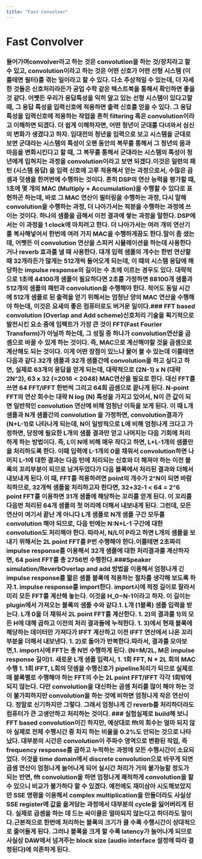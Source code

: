 ```yaml
---
title: "Fast Convolver"
---
```

# Fast Convolver

### 들어가며convolver라고 하는 것은 convolution을 하는 것/장치라고 할 수 있고, convolution이라고 하는 것은 어떤 신호가 어떤 선형 시스템 (이를테면 필터)를 겪는 일이라고 할 수 있다. 다소 추상적일 수 있는데, 더 자세한 것들은 신호처리라든가 공업 수학 같은 텍스트북을 통해서 확인하면 좋을 것 같다. 어쨋든 우리가 응답특성을 익히 알고 있는 선형 시스템이 있다고할 때, 그 응답 특성을 입력신호에 적용하면 출력 신호를 얻을 수 있다. 그 응답 특성을 입력신호에 적용하는 작업을 흔히 filtering 혹은 convolution이라고 이해하면 되겠다. 더 쉽게 이해하자면, 어떤 청년이 군대를 다녀와서 심신의 변화가 생겼다고 하자. 입대전의 청년을 입력으로 보고 시스템을 군대로 보면 군대라는 시스템의 특성이 오랜 동안의 복무를 통해서 그 청년의 몸과 마음을 변화시킨다고 할 때, 그 복무를 통해서 군대라는 시스템의 특성이 청년에게 입혀지는 과정을 convolution이라고 보면 되겠다.이것은 일련의 패턴 (시스템 응답) 을 입력 신호에 고루 적용해서 얻는 과정으로서, 수많은 곱셈과 덧셈을 한꺼번에 수행하는 것이다. 흔히 DSP의 연산 능력을 평가할 때, 1초에 몇 개의 MAC (Multiply + Accumulation)을 수행할 수 있다로 표현하곤 하는데, 바로 그 MAC 연산이 필터링을 수행하는 과정, 다시 말해 convolution을 수행하는 과정, 더 나아가서는 적분을 수행하는 과정에 쓰이는 것이다. 하나의 샘플을 곱해서 이전 결과에 쌓는 과정을 말한다. DSP에서는 이 과정을 1 clock에 마치려고 한다. 더 나아가서는 여러 개의 연산기를 복사해넣어서 한번에 여러 가지 MAC을 수행하게끔도 한다.말이 좀 샜는데, 어쨋든 이 convolution 연산을 스피커 시뮬레이션을 하는데 사용한다거나 reverb 효과를 낼 때 사용한다. 대개 입력 샘플의 개수는 한번 연산할 때 32개라든가 많게는 512개씩 들어오게 되는데, 이 때의 시스템 응답에 해당하는 impulse response의 길이는 수 초에 이르는 경우도 있다. 대략적으로 1초에 44100개 샘플이 필요하다면 2초를 가정하면 88100개 샘플과 512개의 샘플의 패턴과 convolution을 수행해야 한다. 적어도 동일 시간에 512개 샘플로 된 출력을 얻기 위해서는 엄청난 양의 MAC 연산을 수행해야 하는데, 이것은 요새의 좋은 컴퓨터로도 버거운 일이다.### FFT based convolution (Overlap and Add scheme)신호처리 기술을 획기적으로 발전시킨 요소 중에 임팩트가 가장 큰 것이 FFT(Fast Fourier Transform)가 아닐까 하는데, 그 성질 중 하나가 convolution연산을 곱셈으로 바꿀 수 있게 하는 것이다. 즉, MAC으로 계산해야할 것을 곱셈으로 계산해도 되는 것이다. 이게 어떤 장점이 있느냐 물어 볼 수 있는데 이를테면 다음과 같다.32개 샘플과 32개 샘플간에 convolution을 하고 싶다고 하면, 실제로 63개의 응답을 얻게 되는데, 대략적으로 (2N-1) x N (대략 2N^2), 63 x 32 (=2016 < 2048) MAC연산을 필요로 한다. 대신 FFT를 쓰면 64 FFT/IFFT 한번씩 그리고 64회 곱셈으로 끝나게 된다. N-point FFT의 연산 회수는 대략 N log (N) 특성을 가지고 있어서, N이 큰 값이 되면 일반적인 convolution 연산에 비해 엄청난 이득을 보게 된다. 이 때 L개 샘플과 N개 샘플간의 convolution 을 가정하면, convolution결과가 (N+L-1)로 나타나게 되는데, N이 일방적으로 L에 비해 엄청나게 크다고 가정하면, 당장에 필요한 L개의 샘플 결과만 얻고 나머지는 다음 기회에 처리하게 하는 방법이다. 즉, L이 N에 비해 매우 작다고 하면, L+L-1개의 샘플만을 처리하도록 한다. 이때 입력에 L-1개의 0을 채워서 convolution하면 나머지 L-1에 대한 결과는 다음 턴에 처리되는 신호와 더 해져야 하는 이전 블록의 꼬리부분이 되므로 남겨두었다가 다음 블록에서 처리된 결과와 더해서 내보내게 된다.이 때, FFT를 적용하려면 point의 개수가 2^N이 되면 바람직하므로, 32개씩 샘플을 처리하고자 한다면, 32+32-1 < 64 = 2^6 point FFT를 이용하면 31개 샘플에 해당하는 꼬리를 얻게 된다. 이 꼬리를 다음번 처리된 64개 샘플의 첫 머리에 더해서 내보내게 된다. 그런데, 모든 연산이 여기서 끝난 게 아니다 L개 샘플로 N개 샘플 구간 모두를 convolution 해야 되므로, 다음 턴에는 N:N+L-1 구간에 대한 convolution도 처리해야 한다. 따라서, N/L이 P라고 하면 L개의 샘플을 보내기 위해서는 2L point FFT를 P번 수행해야 한다.이를테면 2초짜리 impulse response를 이용해서 32개 샘플에 대한 처리결과를 계산하자면, 64 point FFT를 총 2756번 수행한다.###Speaker simulation/ReverbOverlap and add 방법을 이용해서 엄청나게 긴 impulse response를 짧은 샘플 블록에 적용하는 절차를 생각해 보도록 하자.1. impulse response를 import한다. import시에 적정 길이로 잘라서 미리 모든 FFT를 계산해 놓는다. 이것을 H_0~N-1이라고 하자. 이 길이는 plugin에서 가져오는 블록의 샘플 수와 같다.1. L개 (1블록) 샘플 입력을 받는다. L개 0을 더 채워서 2L point FFT를 계산한다. 1. 2)의 결과를 1)의 모든 H에 대해 곱하고 이전의 처리 결과들에 누적한다. 1. 3)에서 현재 블록에 해당하는 데이터만 가져다가 IFFT 계산하고 이전 IFFT 연산에서 나온 꼬리부분을 더해서 내보낸다. 1. 2)로 돌아가 반복한다.따라서, 결과를 모아보면,1. import시에 FFT는 총 N번 수행하게 된다. (N=M/2L, M은 impulse response 길이)1. 새로운 L개 샘플 입력시,  1. 1회 FFT, N * 2L 회의 MAC 수행 1. 1회 IFFT, L회의 덧셈을 수행신호가 pipeline처리가 되므로 실제로 매 블록별로 수행해야 하는 FFT의 수는 2L point FFT/IFFT 각각 1회밖에 되지 않는다. 다만 convolution을 대신하는 곱셈 처리를 많이 해야 하는 것이 불가피하지만 convolution을 하는 것에 비하면 엄청나게 작은 연산이다. 정말로 신기하지만 그렇다. 그래서 엄청나게 긴 reverb를 처리하더라도 컴퓨터가 큰 고생안하고 처리하는 것이다. ### 실험실제로 build해 보니 FFT based convolution이긴 하지만, 예상대로 fft의 회수는 얼마 되지 않아 실제로 전체 수행시간 중 차지 하는 비율을 0.2%도 안되는 것으로 나타났다. 대부분의 시간은 convolution이 주파수 영역으로 변환된 작업, 즉 frequency response를 곱하고 누적하는 과정에 모든 수행시간이 소요되었다. 이것을 time domain에서 discrete convolution으로 바꾸게 되면 곱셈 연산이 엄청나게 늘어나게 되어 실시간 처리가 거의 불가능할 정도가 되는 반면, fft convolution을 하면 엄청나게 쾌적하게 convolution을 할 수 있으니 비교가 불가하다 할 수 있겠다. 예전에도 재미삼아 시도해보았지만 SSE 명령을 이용해서 complex multiplication을 만들더라도 사실상 SSE register에 값을 옮겨담는 과정에서 대부분의 cycle을 잃어버리게 된다. 실제로 곱셈을 하는 데 드는 싸이클은 얼마되지 않는다고 하더라도 말이다.근본적으로 한번에 처리하는 블록의 크기가 클 수록 수행시간이 상대적으로 줄어들게 된다. 그러나 블록을 크게 할 수록 latency가 늘어나게 되므로 사실상 DAW에서 넘겨주는 block size (audio interface 설정에 따라 결정된다)에 의존하게 된다. 

